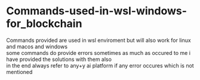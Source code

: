 # Commands-used-in-wsl-windows-for_blockchain
Commands provided are used in wsl enviroment but  will also work for linux and macos and windows
<br/>
some commands do provide errors sometimes as much as occured to me i have provided the solutions with them also
<br/>
in the end always refer to any+y ai platform if any error occures which is not mentioned
